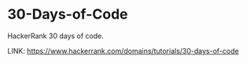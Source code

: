 # 30-Days-of-Code
HackerRank 30 days of code.

LINK: https://www.hackerrank.com/domains/tutorials/30-days-of-code
